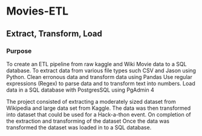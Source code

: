 # Movies-ETL
## Extract, Transform, Load

### Purpose
To create an ETL pipeline from raw kaggle and Wiki Movie data to a SQL database.
To extract data from various file types such CSV and Jason using Python.
Clean erronous data and transform data using Pandas
Use regular expressions (Regex) to parse data and to transform text into numbers.
Load data in a SQL database with PostgresSQL using PgAdmin 4

The project consisted of extracting a moderately sized dataset from Wikipedia and large data set from Kaggle.  The data was then transformed into dataset that could be used for a Hack-a-thon event. On completion of the extraction and transforming of the dataset Once the data was transformed the dataset was loaded in to a SQL database.
